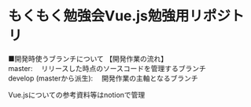 # もくもく勉強会Vue.js勉強用リポジトリ

■開発時使うブランチについて 【開発作業の流れ】  
master: 　リリースした時点のソースコードを管理するブランチ    
develop (masterから派生): 　開発作業の主軸となるブランチ  
  
Vue.jsについての参考資料等はnotionで管理
